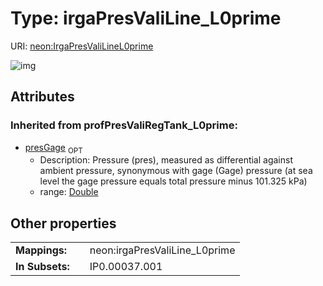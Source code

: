 
# Type: irgaPresValiLine_L0prime




URI: [neon:IrgaPresValiLineL0prime](https://data.neonscience.org/IrgaPresValiLineL0prime)


![img](http://yuml.me/diagram/nofunky;dir:TB/class/)

## Attributes


### Inherited from profPresValiRegTank_L0prime:

 * [presGage](presGage.md)  <sub>OPT</sub>
    * Description: Pressure (pres), measured as differential against ambient pressure, synonymous with gage (Gage) pressure (at sea level the gage pressure equals total pressure minus 101.325 kPa)
    * range: [Double](types/Double.md)

## Other properties

|  |  |  |
| --- | --- | --- |
| **Mappings:** | | neon:irgaPresValiLine_L0prime |
| **In Subsets:** | | IP0.00037.001 |


